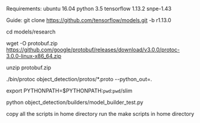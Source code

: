 Requirements:
ubuntu 16.04
python 3.5
tensorflow 1.13.2
snpe-1.43


Guide:
git clone https://github.com/tensorflow/models.git -b r1.13.0

cd models/research

wget -O protobuf.zip https://github.com/google/protobuf/releases/download/v3.0.0/protoc-3.0.0-linux-x86_64.zip

unzip protobuf.zip

./bin/protoc object_detection/protos/*.proto --python_out=.

export PYTHONPATH=$PYTHONPATH:`pwd`:`pwd`/slim

python object_detection/builders/model_builder_test.py

copy all the scripts in home directory
run the make scripts in home directory